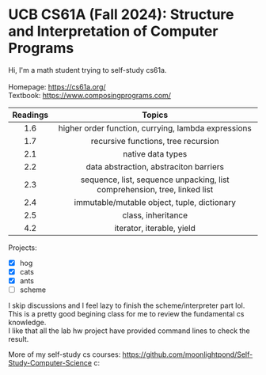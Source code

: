 # UCB CS61A (Fall 2024): Structure and Interpretation of Computer Programs
Hi, I'm a math student trying to self-study cs61a. \
\
Homepage: https://cs61a.org/ \
Textbook: https://www.composingprograms.com/      

| Readings | Topics |
| :------: | :----: |
| 1.6 | higher order function, currying, lambda expressions | 
| 1.7 | recursive functions, tree recursion | 
| 2.1 | native data types | 
| 2.2 | data abstraction, abstraciton barriers | 
| 2.3 | sequence, list, sequence unpacking, list comprehension, tree, linked list | 
| 2.4 | immutable/mutable object, tuple, dictionary | 
| 2.5 | class, inheritance |
| 4.2 | iterator, iterable, yield |

Projects:
- [x] hog
- [x] cats
- [x] ants
- [ ] scheme

I skip discussions and I feel lazy to finish the scheme/interpreter part lol.    \
This is a pretty good begining class for me to review the fundamental cs knowledge.    \
I like that all the lab hw project have provided command lines to check the result.


More of my self-study cs courses: https://github.com/moonlightpond/Self-Study-Computer-Science c:
